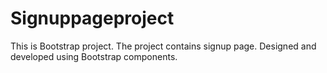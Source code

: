 # Signuppageproject
This is Bootstrap project. The project contains signup page. Designed and developed using Bootstrap components.

